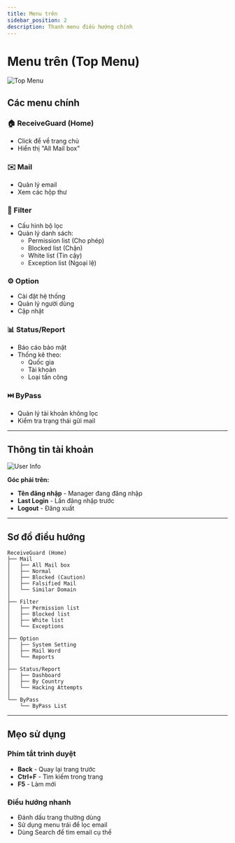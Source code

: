 ```yaml
---
title: Menu trên
sidebar_position: 2
description: Thanh menu điều hướng chính
---
```


# Menu trên (Top Menu)

![Top Menu](./images/top-menu.png)

## Các menu chính

### 🏠 ReceiveGuard (Home)
- Click để về trang chủ
- Hiển thị "All Mail box"

### ✉️ Mail
- Quản lý email
- Xem các hộp thư

### 🎯 Filter
- Cấu hình bộ lọc
- Quản lý danh sách:
  - Permission list (Cho phép)
  - Blocked list (Chặn)
  - White list (Tin cậy)
  - Exception list (Ngoại lệ)

### ⚙️ Option
- Cài đặt hệ thống
- Quản lý người dùng
- Cập nhật

### 📊 Status/Report
- Báo cáo bảo mật
- Thống kê theo:
  - Quốc gia
  - Tài khoản
  - Loại tấn công

### ⏭️ ByPass
- Quản lý tài khoản không lọc
- Kiểm tra trạng thái gửi mail

---

## Thông tin tài khoản

![User Info](./images/user-info.png)

**Góc phải trên:**
- **Tên đăng nhập** - Manager đang đăng nhập
- **Last Login** - Lần đăng nhập trước
- **Logout** - Đăng xuất

---

## Sơ đồ điều hướng

```
ReceiveGuard (Home)
├── Mail
│   ├── All Mail box
│   ├── Normal
│   ├── Blocked (Caution)
│   ├── Falsified Mail
│   └── Similar Domain
│
├── Filter
│   ├── Permission list
│   ├── Blocked list
│   ├── White list
│   └── Exceptions
│
├── Option
│   ├── System Setting
│   ├── Mail Word
│   └── Reports
│
├── Status/Report
│   ├── Dashboard
│   ├── By Country
│   └── Hacking Attempts
│
└── ByPass
    └── ByPass List
```

---

## Mẹo sử dụng

### Phím tắt trình duyệt
- **Back** - Quay lại trang trước
- **Ctrl+F** - Tìm kiếm trong trang
- **F5** - Làm mới

### Điều hướng nhanh
- Đánh dấu trang thường dùng
- Sử dụng menu trái để lọc email
- Dùng Search để tìm email cụ thể

